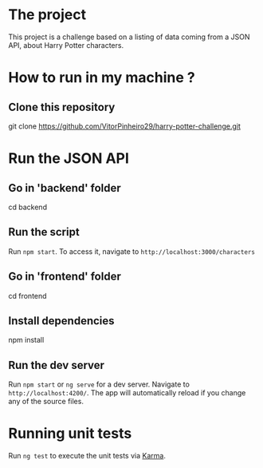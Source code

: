 # The project

This project is a challenge based on a listing of data coming from a JSON API, about Harry Potter characters.

# How to run in my machine ?

## Clone this repository

git clone https://github.com/VitorPinheiro29/harry-potter-challenge.git

# Run the JSON API

## Go in 'backend' folder

cd backend

## Run the script

Run `npm start`. To access it, navigate to `http://localhost:3000/characters`

## Go in 'frontend' folder

cd frontend

## Install dependencies

npm install

## Run the dev server

Run `npm start` or `ng serve` for a dev server. Navigate to `http://localhost:4200/`. The app will automatically reload if you change any of the source files.

# Running unit tests

Run `ng test` to execute the unit tests via [Karma](https://karma-runner.github.io).
